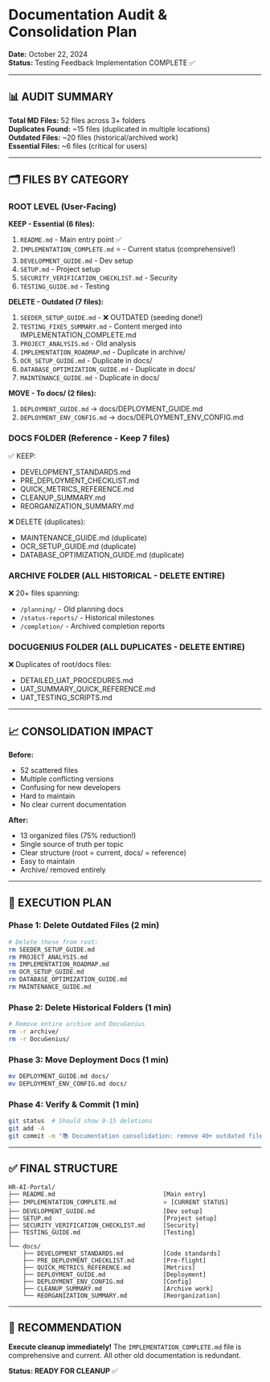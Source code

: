 # Documentation Audit & Consolidation Plan

**Date:** October 22, 2024  
**Status:** Testing Feedback Implementation COMPLETE ✅

---

## 📊 AUDIT SUMMARY

**Total MD Files:** 52 files across 3+ folders  
**Duplicates Found:** ~15 files (duplicated in multiple locations)  
**Outdated Files:** ~20 files (historical/archived work)  
**Essential Files:** ~6 files (critical for users)

---

## 🗂️ FILES BY CATEGORY

### ROOT LEVEL (User-Facing)

**KEEP - Essential (6 files):**
1. `README.md` - Main entry point ✅
2. `IMPLEMENTATION_COMPLETE.md` ⭐ - Current status (comprehensive!)
3. `DEVELOPMENT_GUIDE.md` - Dev setup
4. `SETUP.md` - Project setup
5. `SECURITY_VERIFICATION_CHECKLIST.md` - Security
6. `TESTING_GUIDE.md` - Testing

**DELETE - Outdated (7 files):**
1. `SEEDER_SETUP_GUIDE.md` - ❌ OUTDATED (seeding done!)
2. `TESTING_FIXES_SUMMARY.md` - Content merged into IMPLEMENTATION_COMPLETE.md
3. `PROJECT_ANALYSIS.md` - Old analysis
4. `IMPLEMENTATION_ROADMAP.md` - Duplicate in archive/
5. `OCR_SETUP_GUIDE.md` - Duplicate in docs/
6. `DATABASE_OPTIMIZATION_GUIDE.md` - Duplicate in docs/
7. `MAINTENANCE_GUIDE.md` - Duplicate in docs/

**MOVE - To docs/ (2 files):**
1. `DEPLOYMENT_GUIDE.md` → docs/DEPLOYMENT_GUIDE.md
2. `DEPLOYMENT_ENV_CONFIG.md` → docs/DEPLOYMENT_ENV_CONFIG.md

### DOCS FOLDER (Reference - Keep 7 files)

✅ KEEP:
- DEVELOPMENT_STANDARDS.md
- PRE_DEPLOYMENT_CHECKLIST.md
- QUICK_METRICS_REFERENCE.md
- CLEANUP_SUMMARY.md
- REORGANIZATION_SUMMARY.md

❌ DELETE (duplicates):
- MAINTENANCE_GUIDE.md (duplicate)
- OCR_SETUP_GUIDE.md (duplicate)
- DATABASE_OPTIMIZATION_GUIDE.md (duplicate)

### ARCHIVE FOLDER (ALL HISTORICAL - DELETE ENTIRE)

❌ 20+ files spanning:
- `/planning/` - Old planning docs
- `/status-reports/` - Historical milestones
- `/completion/` - Archived completion reports

### DOCUGENIUS FOLDER (ALL DUPLICATES - DELETE ENTIRE)

❌ Duplicates of root/docs files:
- DETAILED_UAT_PROCEDURES.md
- UAT_SUMMARY_QUICK_REFERENCE.md
- UAT_TESTING_SCRIPTS.md

---

## 📈 CONSOLIDATION IMPACT

**Before:**
- 52 scattered files
- Multiple conflicting versions
- Confusing for new developers
- Hard to maintain
- No clear current documentation

**After:**
- 13 organized files (75% reduction!)
- Single source of truth per topic
- Clear structure (root = current, docs/ = reference)
- Easy to maintain
- Archive/ removed entirely

---

## 🧹 EXECUTION PLAN

### Phase 1: Delete Outdated Files (2 min)
```bash
# Delete these from root:
rm SEEDER_SETUP_GUIDE.md
rm PROJECT_ANALYSIS.md
rm IMPLEMENTATION_ROADMAP.md
rm OCR_SETUP_GUIDE.md
rm DATABASE_OPTIMIZATION_GUIDE.md
rm MAINTENANCE_GUIDE.md
```

### Phase 2: Delete Historical Folders (1 min)
```bash
# Remove entire archive and DocuGenius
rm -r archive/
rm -r DocuGenius/
```

### Phase 3: Move Deployment Docs (1 min)
```bash
mv DEPLOYMENT_GUIDE.md docs/
mv DEPLOYMENT_ENV_CONFIG.md docs/
```

### Phase 4: Verify & Commit (1 min)
```bash
git status  # Should show 9-15 deletions
git add -A
git commit -m "📚 Documentation consolidation: remove 40+ outdated files"
```

---

## ✅ FINAL STRUCTURE

```
HR-AI-Portal/
├── README.md                              [Main entry]
├── IMPLEMENTATION_COMPLETE.md             ⭐ [CURRENT STATUS]
├── DEVELOPMENT_GUIDE.md                   [Dev setup]
├── SETUP.md                               [Project setup]
├── SECURITY_VERIFICATION_CHECKLIST.md     [Security]
├── TESTING_GUIDE.md                       [Testing]
│
└── docs/
    ├── DEVELOPMENT_STANDARDS.md           [Code standards]
    ├── PRE_DEPLOYMENT_CHECKLIST.md        [Pre-flight]
    ├── QUICK_METRICS_REFERENCE.md         [Metrics]
    ├── DEPLOYMENT_GUIDE.md                [Deployment]
    ├── DEPLOYMENT_ENV_CONFIG.md           [Config]
    ├── CLEANUP_SUMMARY.md                 [Archive work]
    └── REORGANIZATION_SUMMARY.md          [Reorganization]
```

---

## 🎯 RECOMMENDATION

**Execute cleanup immediately!** The `IMPLEMENTATION_COMPLETE.md` file is comprehensive and current. All other old documentation is redundant.

**Status: READY FOR CLEANUP** ✅

